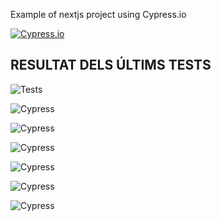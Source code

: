 Example of nextjs project using Cypress.io

<!---Start place for the badge -->
[![Cypress.io](https://img.shields.io/badge/tested%20with-Cypress-04C38E.svg)](https://www.cypress.io/)

<!---End place for the badge -->


## RESULTAT DELS ÚLTIMS TESTS


![Tests](https://img.shields.io/badge/test-failure-red)

![Cypress](https://img.shields.io/badge/tested%20with-Cypress-04C38E.svg)

![Cypress](https://img.shields.io/badge/tested%20with-Cypress-04C38E.svg)

![Cypress](https://img.shields.io/badge/tested%20with-Cypress-04C38E.svg)

![Cypress](https://img.shields.io/badge/tested%20with-Cypress-04C38E.svg)

![Cypress](https://img.shields.io/badge/tested%20with-Cypress-04C38E.svg)

![Cypress](https://img.shields.io/badge/tested%20with-Cypress-04C38E.svg)
